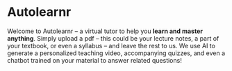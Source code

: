 # Autolearnr

Welcome to Autolearnr – a virtual tutor to help you **learn and master anything**. Simply upload a pdf – this could be your lecture notes, a part of your textbook, or even a syllabus – and leave the rest to us. We use AI to generate a personalized teaching video, accompanying quizzes, and even a chatbot trained on your material to answer related questions!
